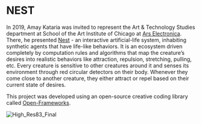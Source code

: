 # NEST
In 2019, Amay Kataria was invited to represent the Art & Technology Studies department at School of the Art Institute of Chicago at [Ars Electronica](https://ars.electronica.art/outofthebox/en/lan/). There, he presented [Nest](https://amaykataria.com/#/nest) - an interactive artificial-life system, inhabiting synthetic agents that have life-like behaviors. It is an ecosystem driven completely by computation rules and algorithms that map the creature’s desires into realistic behaviors like attraction, repulsion, stretching, pulling, etc. Every creature is sensitive to other creatures around it and senses its environment through red circular detectors on their body. Whenever they come close to another creature, they either attract or repel based on their current state of desires. 

This project was developed using an open-source creative coding library called [Open-Frameworks](https://openframeworks.cc/). 

![High_Res83_Final](https://user-images.githubusercontent.com/4178424/145732066-c21cfee7-189f-4be4-83ce-1626d2cd9957.jpg)

